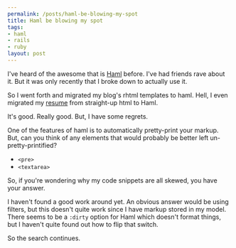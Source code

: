 ```yaml
--- 
permalink: /posts/haml-be-blowing-my-spot
title: Haml be blowing my spot
tags: 
- haml
- rails
- ruby
layout: post
---
```

I've heard of the awesome that is [Haml](http://haml.hamptoncatlin.com/) before. I've had friends rave about it. But it was only recently that I broke down to actually use it.

So I went forth and migrated my blog's rhtml templates to haml. Hell, I even migrated my [resume](/resume) from straight-up html to Haml.

It's good. Really good. But, I have some regrets.

One of the features of haml is to automatically pretty-print your markup. But, can you think of any elements that would probably be better left un-pretty-printified?

 * `<pre>`
 * `<textarea>`

So, if you're wondering why my code snippets are all skewed, you have your answer.

I haven't found a good work around yet. An obvious answer would be using filters, but this doesn't quite work since I have markup stored in my model. There seems to be a `:dirty` option for Haml which doesn't format things, but I haven't quite found out how to flip that switch.

So the search continues.